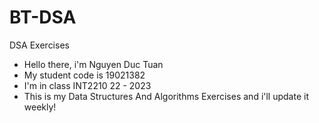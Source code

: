 # BT-DSA
DSA Exercises
* Hello there, i'm Nguyen Duc Tuan
* My student code is 19021382
* I'm in class INT2210 22 - 2023 
* This is my Data Structures And Algorithms Exercises and i'll update it weekly!
